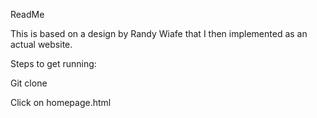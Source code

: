 ReadMe

This is based on a design by Randy Wiafe that I then implemented as an actual website.

Steps to get running:

Git clone

Click on homepage.html
